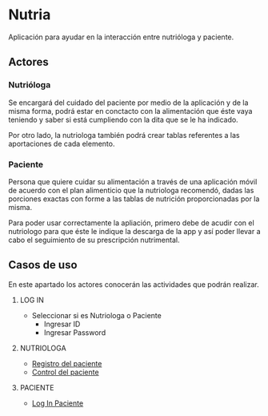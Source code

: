 # Nutria

Aplicación para ayudar en la interacción entre nutrióloga y paciente.


## Actores

### Nutrióloga
Se encargará del cuidado del paciente por medio de la aplicación y de la misma forma, podrá estar en conctacto con la alimentación que éste vaya teniendo y saber si está cumpliendo con la dita que se le ha indicado.

Por otro lado, la nutriologa también podrá crear tablas referentes a las aportaciones de cada elemento.

### Paciente
Persona que quiere cuidar su alimentación a través de una aplicación móvil de acuerdo con el plan alimenticio que la nutriologa recomendó, dadas las porciones exactas con forme a las tablas de nutrición proporcionadas por la misma.

Para poder usar correctamente la apliación, primero debe de acudir con el nutriologo para que éste le indique la descarga de la app y así poder llevar a cabo el seguimiento de su prescripción nutrimental.

## Casos de uso
En este apartado los actores conocerán las actividades que podrán realizar.

1. LOG IN
	- Seleccionar si es Nutriologa o Paciente
		- Ingresar ID
		- Ingresar Password

2. NUTRIOLOGA
	- [Registro del paciente](https://github.com/INMEGEN/nutria/blob/master/Casos%20de%20Uso/RegistroPac.md)
	- [Control del paciente](https://github.com/INMEGEN/nutria/blob/master/Casos%20de%20Uso/Control%20del%20paciente.md)

3. PACIENTE
	- [Log In Paciente](https://github.com/INMEGEN/nutria/blob/master/Casos%20de%20Uso/LOGIN%20DE%20PACIENTE.md)